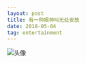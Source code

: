 ```yaml
---
layout: post
title: 有一种眼神叫无处安放 
date: 2018-05-04 
tag: entertainment
---
```


![头像](/images/posts/entertainment/expression1.gif)
